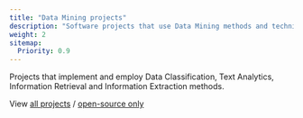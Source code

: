 ```yaml
---
title: "Data Mining projects"
description: "Software projects that use Data Mining methods and techniques"
weight: 2
sitemap:
  Priority: 0.9
---
```


Projects that implement and employ Data Classification, Text Analytics,
Information Retrieval and Information Extraction methods.

View [all projects](/projects/) / [open-source only](/open-source-projects/) 
